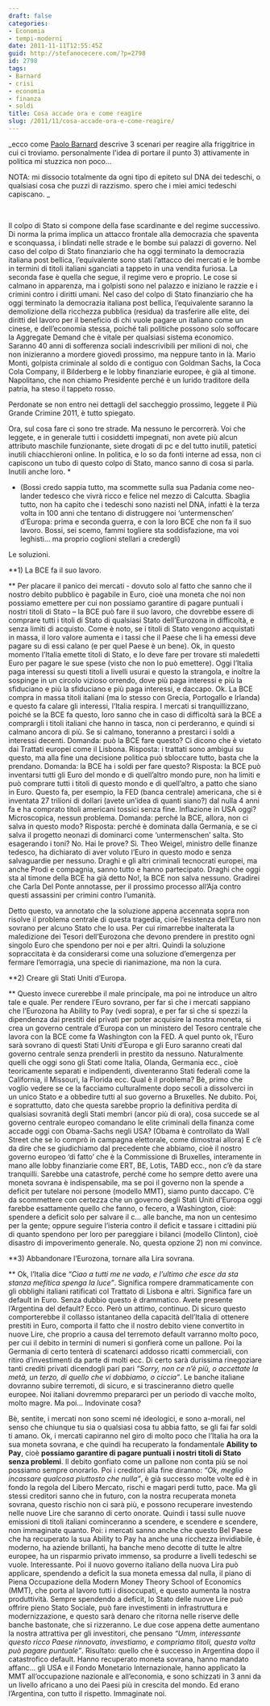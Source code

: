 ```yaml
---
draft: false
categories:
- Economia
- tempi-moderni
date: 2011-11-11T12:55:45Z
guid: http://stefanocecere.com/?p=2798
id: 2798
tags:
- Barnard
- crisi
- economia
- finanza
- soldi
title: Cosa accade ora e come reagire
slug: /2011/11/cosa-accade-ora-e-come-reagire/
---
```


_ecco come [Paolo Barnard](http://paolobarnard.info/intervento_mostra_go.php?id=266) descrive 3 scenari per reagire alla friggitrice in cui ci troviamo. personalmente l'idea di portare il punto 3) attivamente in politica mi stuzzica non poco…
  
NOTA: mi dissocio totalmente da ogni tipo di epiteto sul DNA dei tedeschi, o qualsiasi cosa che puzzi di razzismo. spero che i miei amici tedeschi capiscano. _

&nbsp;

Il colpo di Stato si compone della fase scardinante e del regime successivo. Di norma la prima implica un attacco frontale alla democrazia che spaventa e sconquassa, i blindati nelle strade e le bombe sui palazzi di governo. Nel caso del colpo di Stato finanziario che ha oggi terminato la democrazia italiana post bellica, l’equivalente sono stati l’attacco dei mercati e le bombe in termini di titoli italiani sganciati a tappeto in una vendita furiosa. La seconda fase è quella che segue, il regime vero e proprio. Le cose si calmano in apparenza, ma i golpisti sono nel palazzo e iniziano le razzie e i crimini contro i diritti umani. Nel caso del colpo di Stato finanziario che ha oggi terminato la democrazia italiana post bellica, l’equivalente saranno la demolizione della ricchezza pubblica (residua) da trasferire alle elite, dei diritti del lavoro per il beneficio di chi vuole pagare un italiano come un cinese, e dell’economia stessa, poiché tali politiche possono solo soffocare la Aggregate Demand che è vitale per qualsiasi sistema economico. Saranno 40 anni di sofferenza sociali indescrivibili per milioni di noi, che non inizieranno a mordere giovedì prossimo, ma neppure tanto in là. Mario Monti, golpista criminale al soldo di e contiguo con Goldman Sachs, la Coca Cola Company, il Bilderberg e le lobby finanziarie europee, è già al timone. Napolitano, che non chiamo Presidente perché è un lurido traditore della patria, ha steso il tappeto rosso.

Perdonate se non entro nei dettagli del saccheggio prossimo, leggete il Più Grande Crimine 2011, è tutto spiegato.

Ora, sul cosa fare ci sono tre strade. Ma nessuno le percorrerà. Voi che leggete, e in generale tutti i cosiddetti impegnati, non avete più alcun attributo maschile funzionante, siete drogati di pc e del tutto inutili, patetici inutili chiacchieroni online. In politica, e lo so da fonti interne ad essa, non ci capiscono un tubo di questo colpo di Stato, manco sanno di cosa si parla. Inutili anche loro. *

* (Bossi credo sappia tutto, ma scommette sulla sua Padania come neo-lander tedesco che vivrà ricco e felice nel mezzo di Calcutta. Sbaglia tutto, non ha capito che i tedeschi sono nazisti nel DNA, infatti è la terza volta in 100 anni che tentano di distruggere noi ‘untermenschen’ d’Europa: prima e seconda guerra, e con la loro BCE che non fa il suo lavoro. Bossi, sei scemo, fammi togliere sta soddisfazione, ma voi leghisti… ma proprio coglioni stellari a credergli)

Le soluzioni.

**1) La BCE fa il suo lavoro.
  
** Per placare il panico dei mercati - dovuto solo al fatto che sanno che il nostro debito pubblico è pagabile in Euro, cioè una moneta che noi non possiamo emettere per cui non possiamo garantire di pagare puntuali i nostri titoli di Stato – la BCE può fare il suo lavoro, che dovrebbe essere di comprare tutti i titoli di Stato di qualsiasi Stato dell’Eurozona in difficoltà, e senza limiti di acquisto. Come è noto, se i titoli di Stato vengono acquistati in massa, il loro valore aumenta e i tassi che il Paese che li ha emessi deve pagare su di essi calano (e per quel Paese è un bene). Ok, in questo momento l’Italia emette titoli di Stato, e lo deve fare per trovare sti maledetti Euro per pagare le sue spese (visto che non lo può emettere). Oggi l’Italia paga interessi su questi titoli a livelli usurai e questo la strangola, e inoltre la sospinge in un circolo vizioso orrendo, dove più paga interessi e più la sfiduciano e più la sfiduciano e più paga interessi, e daccapo. Ok. La BCE compra in massa titoli italiani (ma lo stesso con Grecia, Portogallo e Irlanda) e questo fa calare gli interessi, l’Italia respira. I mercati si tranquillizzano, poiché se la BCE fa questo, loro sanno che in caso di difficoltà sarà la BCE a comprargli i titoli italiani che hanno in tasca, non ci perderanno, e quindi si calmano ancora di più. Se si calmano, toneranno a prestarci i soldi a interessi decenti. Domanda: può la BCE fare questo? Ci dicono che è vietato dai Trattati europei come il Lisbona. Risposta: i trattati sono ambigui su questo, ma alla fine una decisione politica può sbloccare tutto, basta che la prendano. Domanda: la BCE ha i soldi per fare questo? Risposta: la BCE può inventarsi tutti gli Euro del mondo e di quell’altro mondo pure, non ha limiti e può comprare tutti i titoli di questo mondo e di quell’altro, a patto che siano in Euro. Questo fa, per esempio, la FED (banca centrale) americana, che si è inventata 27 trilioni di dollari (avete un’idea di quanti siano?) dal nulla 4 anni fa e ha comprato titoli americani tossici senza fine. Inflazione in USA oggi? Microscopica, nessun problema. Domanda: perché la BCE, allora, non ci salva in questo modo? Risposta: perché è dominata dalla Germania, e se ci salva il progetto neonazi di dominarci come ‘untermenschen’ salta. Sto esagerando i toni? No. Hai le prove? Sì. Theo Weigel, ministro delle finanze tedesco, ha dichiarato di aver voluto l’Euro in questo modo e senza salvaguardie per nessuno. Draghi e gli altri criminali tecnocrati europei, ma anche Prodi e compagnia, sanno tutto e hanno partecipato. Draghi che oggi sta al timone della BCE ha già detto No!, la BCE non salva nessuno. Gradirei che Carla Del Ponte annotasse, per il prossimo processo all’Aja contro questi assassini per crimini contro l’umanità.

Detto questo, va annotato che la soluzione appena accennata sopra non risolve il problema centrale di questa tragedia, cioè l’esistenza dell’Euro non sovrano per alcuno Stato che lo usa. Per cui rimarrebbe inalterata la maledizione dei Tesori dell’Eurozona che devono prendere in prestito ogni singolo Euro che spendono per noi e per altri. Quindi la soluzione sopraccitata è da considerarsi come una soluzione d’emergenza per fermare l’emorragia, una specie di rianimazione, ma non la cura.

**2) Creare gli Stati Uniti d’Europa.
  
** Questo invece curerebbe il male principale, ma poi ne introduce un altro tale e quale. Per rendere l’Euro sovrano, per far sì che i mercati sappiano che l’Eurozona ha Ability to Pay (vedi sopra), e per far sì che si spezzi la dipendenza dai prestiti dei privati per poter acquisire la nostra moneta, si crea un governo centrale d’Europa con un ministero del Tesoro centrale che lavora con la BCE come fa Washington con la FED. A quel punto ok, l’Euro sarà sovrano di questi Stati Uniti d’Europa e gli Euro saranno creati dal governo centrale senza prenderli in prestito da nessuno. Naturalmente quelli che oggi sono gli Stati come Italia, Olanda, Germania ecc., cioè teoricamente separati e indipendenti, diventeranno Stati federali come la California, il Missouri, la Florida ecc. Qual è il problema? Bè, primo che voglio vedere se ce la facciamo culturalmente dopo secoli a dissolverci in un unico Stato e a obbedire tutti al suo governo a Bruxelles. Ne dubito. Poi, e soprattutto, dato che questa sarebbe proprio la definitiva perdita di qualsiasi sovranità degli Stati membri (ancor più di ora), cosa succede se al governo centrale europeo comandano le elite criminali della finanza come accade oggi con Obama-Sachs negli USA? (Obama è controllato da Wall Street che se lo comprò in campagna elettorale, come dimostrai allora) E c’è da dire che se giudichiamo dal precedente che abbiamo, cioè il nostro governo europeo ‘di fatto’ che è la Commissione di Bruxelles, interamente in mano alle lobby finanziarie come ERT, BE, Lotis, TABD ecc., non c’è da stare tranquilli. Sarebbe una catastrofe, perché come ho sempre detto avere una moneta sovrana è indispensabile, ma se poi il governo non la spende a deficit per tutelare noi persone (modello MMT), siamo punto daccapo. C’è da scommettere con certezza che un governo degli Stati Uniti d’Europa oggi farebbe esattamente quello che fanno, o fecero, a Washington, cioè: spendere a deficit solo per salvare il c… alle banche, ma non un centesimo per la gente; oppure seguire l’isteria contro il deficit e tassare i cittadini più di quanto spendono per loro per pareggiare i bilanci (modello Clinton), cioè disastro di impoverimento generale. No, questa opzione 2) non mi convince.

**3) Abbandonare l’Eurozona, tornare alla Lira sovrana.
  
** Ok, l’Italia dice _“Ciao a tutti me ne vado, e l’ultimo che esce da sta stanza mefitica spenga la luce”_. Significa rompere drammaticamente con gli obblighi italiani ratificati col Trattato di Lisbona e altri. Significa fare un default in Euro. Senza dubbio questo è drammatico. Avete presente l’Argentina del default? Ecco. Però un attimo, continuo. Di sicuro questo comporterebbe il collasso istantaneo della capacità dell’Italia di ottenere prestiti in Euro, comporta il fatto che il nostro debito viene convertito in nuove Lire, che proprio a causa del terremoto default varranno molto poco, per cui il debito in termini di numeri si gonfierà come un pallone. Poi la Germania di certo tenterà di scatenarci addosso ricatti commerciali, con ritiro d’investimenti da parte di molti ecc. Di certo sarà durissima rinegoziare tanti crediti privati dicendogli pari pari _“Sorry, non ce n’è più, o accettate la metà, un terzo, di quello che vi dobbiamo, o ciccia”_. Le banche italiane dovranno subire terremoti, di sicuro, e si trascineranno dietro quelle europee. Noi italiani dovremmo prepararci per un periodo di vacche molto, molto magre. Ma poi… Indovinate cosa?

Bè, sentite, i mercati non sono scemi né ideologici, e sono a-morali, nel senso che chiunque tu sia o qualsiasi cosa tu abbia fatto, se gli fai far soldi ti amano. Ok, i mercati capiranno nel giro di molto poco che l’Italia ha ora la sua moneta sovrana, e che quindi ha recuperato la fondamentale **Ability to Pay**, cioè **possiamo garantire di pagare puntuali i nostri titoli di Stato senza problemi**. Il debito gonfiato come un pallone non conta più se noi possiamo sempre onorarlo. Poi i creditori alla fine diranno: _“Ok, meglio incassare qualcosa piuttosto che nulla”_, è già successo molte volte ed è in fondo la regola del Libero Mercato, rischi e magari perdi tutto, pace. Ma gli stessi creditori sanno che in futuro, con la nostra recuperata moneta sovrana, questo rischio non ci sarà più, e possono recuperare investendo nelle nuove Lire che saranno di certo onorate. Quindi i tassi sulle nuove emissioni di titoli italiani cominceranno a scendere, e scendere e scendere, non immaginate quanto. Poi: i mercati sanno anche che questo Bel Paese che ha recuperato la sua Ability to Pay ha anche una ricchezza invidiabile, è moderno, ha aziende brillanti, ha banche meno decotte di tutte le altre europee, ha un risparmio privato immenso, sa produrre a livelli tedeschi se vuole. Interessante. Poi il nuovo governo italiano della nuova Lira può applicare, spendendo a deficit la sua moneta emessa dal nulla, il piano di Piena Occupazione della Modern Money Theory School of Economics (MMT), che porta al lavoro tutti i disoccupati, e questo aumenta la nostra produttività. Sempre spendendo a deficit, lo Stato delle nuove Lire può offrire pieno Stato Sociale, può fare investimenti in infrastruttura e modernizzazione, e questo sarà denaro che ritorna nelle riserve delle banche bastonate, che si rizzeranno. Le due cose appena dette aumentano la nostra attrattiva per gli investitori, che pensano _“Umm, interessante questo ricco Paese rinnovato, investiamo, e compriamo titoli, questa volta può pagare puntuale”_. Risultato: quello che è successo in Argentina dopo il catastrofico default. Hanno recuperato moneta sovrana, hanno mandato affanc… gli USA e il Fondo Monetario Internazionale, hanno applicato la MMT all’occupazione nazionale e all’economia, e sono schizzati in 3 anni da un livello africano a uno dei Paesi più in crescita del mondo. Ed erano l’Argentina, con tutto il rispetto. Immaginate noi.